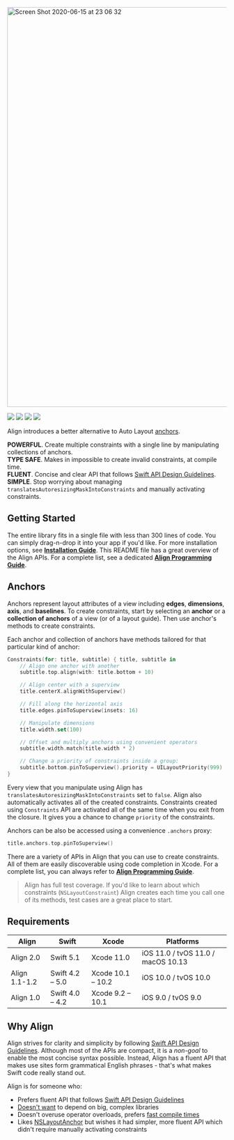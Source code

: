 <img width="918" alt="Screen Shot 2020-06-15 at 23 06 32" src="https://user-images.githubusercontent.com/1567433/84727379-e01bed00-af5c-11ea-834d-149a991c166a.png">

<p align="left">
<img src="https://img.shields.io/badge/platforms-iOS%2C%20tvOS%2C%20macOS-lightgrey.svg">
<img src="https://img.shields.io/badge/supports-CocoaPods%2C%20Carthage%2C%20SwiftPM-green.svg">
<a href="https://travis-ci.org/kean/Align"><img src="https://travis-ci.org/kean/Align.svg?branch=master"></a>
<img src="https://img.shields.io/badge/test%20coverage-100%25-brightgreen.svg">
</p>

Align introduces a better alternative to Auto Layout [anchors](https://developer.apple.com/documentation/uikit/nslayoutanchor).

**POWERFUL**. Create multiple constraints with a single line by manipulating collections of anchors.  
**TYPE SAFE**. Makes in impossible to create invalid constraints, at compile time.  
**FLUENT**. Concise and clear API that follows [Swift API Design Guidelines](https://swift.org/documentation/api-design-guidelines/).  
**SIMPLE**. Stop worrying about managing `translatesAutoresizingMaskIntoConstraints` and manually activating constraints.  

## Getting Started

The entire library fits in a single file with less than 300 lines of code. You can simply drag-n-drop it into your app if you'd like. For more installation options, see [**Installation Guide**](https://github.com/kean/Align/blob/master/Docs/InstallationGuide.md). This README file has a great overview of the Align APIs. For a complete list, see a dedicated [**Align Programming Guide**](https://github.com/kean/Align/blob/master/Docs/AlignGuide.md).

## Anchors

Anchors represent layout attributes of a view including **edges**, **dimensions**, **axis**, and **baselines**. To create constraints, start by selecting an **anchor** or a **collection of anchors** of a view (or of a layout guide). Then use anchor's methods to create constraints.

Each anchor and collection of anchors have methods tailored for that particular kind of anchor:

```swift
Constraints(for: title, subtitle) { title, subtitle in
    // Align one anchor with another
    subtitle.top.align(with: title.bottom + 10)

    // Align center with a superview
    title.centerX.alignWithSuperview()

    // Fill along the horizontal axis
    title.edges.pinToSuperview(insets: 16)

    // Manipulate dimensions
    title.width.set(100)

    // Offset and multiply anchors using convenient operators
    subtitle.width.match(title.width * 2)

    // Change a priority of constraints inside a group:
    subtitle.bottom.pinToSuperview().priority = UILayoutPriority(999)
}
```

Every view that you manipulate using Align has `translatesAutoresizingMaskIntoConstraints` set to `false`. Align also automatically activates all of the created constraints. Constraints created using `Constraints` API are activated all of the same time when you exit from the closure. It gives you a chance to change `priority` of the constraints.

Anchors can be also be accessed using a convenience `.anchors` proxy:

```swift
title.anchors.top.pinToSuperview()
```

There are a variety of APIs in Align that you can use to create constraints. All of them are easily discoverable using code completion in Xcode. For a complete list, you can always refer to [**Align Programming Guide**](https://github.com/kean/Align/blob/master/Docs/AlignGuide.md).

> Align has full test coverage. If you'd like to learn about which constraints (`NSLayoutConstraint`) Align creates each time you call one of its methods, test cases are a great place to start.

## Requirements

| Align            | Swift                 | Xcode                | Platforms              |
|------------------|-----------------------|----------------------|------------------------|
| Align 2.0      | Swift 5.1       | Xcode 11.0      | iOS 11.0 / tvOS 11.0 / macOS 10.13 |
| Align 1.1-1.2    | Swift 4.2 – 5.0       | Xcode 10.1 – 10.2    | iOS 10.0 / tvOS 10.0   |
| Align 1.0        | Swift 4.0 – 4.2       | Xcode 9.2 – 10.1     | iOS 9.0 / tvOS 9.0     | 

## Why Align

Align strives for clarity and simplicity by following [Swift API Design Guidelines](https://swift.org/documentation/api-design-guidelines/). Although most of the APIs are compact, it is a *non-goal* to enable the most concise syntax possible. Instead, Align has a fluent API that makes use sites form grammatical English phrases - that's what makes Swift code really stand out.

Align is for someone who:

- Prefers fluent API that follows [Swift API Design Guidelines](https://swift.org/documentation/api-design-guidelines/)
- [Doesn't want](http://chris.eidhof.nl/post/micro-autolayout-dsl/) to depend on big, complex libraries
- Doesn't overuse operator overloads, prefers [fast compile times](https://github.com/robb/Cartography/issues/215)
- Likes [NSLayoutAnchor](https://developer.apple.com/library/ios/documentation/AppKit/Reference/NSLayoutAnchor_ClassReference/index.html) but wishes it had simpler, more fluent API which didn't require manually activating constraints
